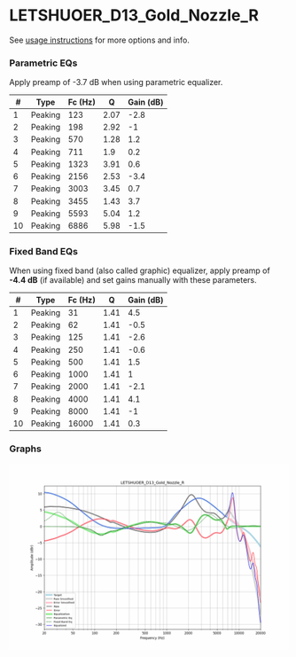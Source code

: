 # LETSHUOER_D13_Gold_Nozzle_R
See [usage instructions](https://github.com/jaakkopasanen/AutoEq#usage) for more options and info.

### Parametric EQs
Apply preamp of -3.7 dB when using parametric equalizer.

|   # | Type    |   Fc (Hz) |    Q |   Gain (dB) |
|-----|---------|-----------|------|-------------|
|   1 | Peaking |       123 | 2.07 |        -2.8 |
|   2 | Peaking |       198 | 2.92 |        -1   |
|   3 | Peaking |       570 | 1.28 |         1.2 |
|   4 | Peaking |       711 | 1.9  |         0.2 |
|   5 | Peaking |      1323 | 3.91 |         0.6 |
|   6 | Peaking |      2156 | 2.53 |        -3.4 |
|   7 | Peaking |      3003 | 3.45 |         0.7 |
|   8 | Peaking |      3455 | 1.43 |         3.7 |
|   9 | Peaking |      5593 | 5.04 |         1.2 |
|  10 | Peaking |      6886 | 5.98 |        -1.5 |

### Fixed Band EQs
When using fixed band (also called graphic) equalizer, apply preamp of **-4.4 dB** (if available) and set gains manually with these parameters.

|   # | Type    |   Fc (Hz) |    Q |   Gain (dB) |
|-----|---------|-----------|------|-------------|
|   1 | Peaking |        31 | 1.41 |         4.5 |
|   2 | Peaking |        62 | 1.41 |        -0.5 |
|   3 | Peaking |       125 | 1.41 |        -2.6 |
|   4 | Peaking |       250 | 1.41 |        -0.6 |
|   5 | Peaking |       500 | 1.41 |         1.5 |
|   6 | Peaking |      1000 | 1.41 |         1   |
|   7 | Peaking |      2000 | 1.41 |        -2.1 |
|   8 | Peaking |      4000 | 1.41 |         4.1 |
|   9 | Peaking |      8000 | 1.41 |        -1   |
|  10 | Peaking |     16000 | 1.41 |         0.3 |

### Graphs
![](./LETSHUOER_D13_Gold_Nozzle_R.png)
